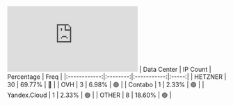 ![Diagramm](https://github.com/obajay/StateSync-snapshots/blob/main/Projects/Qwoyn/1/README.md)
| Data Center | IP Count | Percentage | Freq |
|:------------:|:--------:|:-----------:|:-----:|
| HETZNER | 30 | 69.77% | 🔴 |
| OVH | 3 | 6.98% | 🟢 |
| Contabo | 1 | 2.33% | 🟢 |
| Yandex.Cloud | 1 | 2.33% | 🟢 |
| OTHER | 8 | 18.60% | 🟢 |